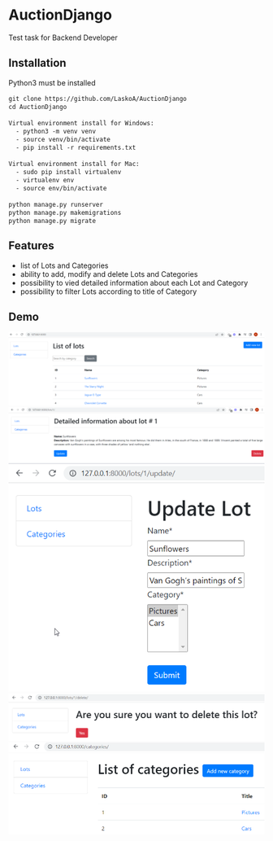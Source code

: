 # AuctionDjango

Test task for Backend Developer

## Installation

Python3 must be installed

```shell
git clone https://github.com/LaskoA/AuctionDjango
cd AuctionDjango

Virtual environment install for Windows:
  - python3 -m venv venv
  - source venv/bin/activate
  - pip install -r requirements.txt
  
Virtual environment install for Mac:
  - sudo pip install virtualenv
  - virtualenv env
  - source env/bin/activate
  
python manage.py runserver
python manage.py makemigrations
python manage.py migrate
```

## Features

- list of Lots and Categories
- ability to add, modify and delete Lots and Categories
- possibility to vied detailed information about each Lot and Category
- possibility to filter Lots according to title of Category


## Demo
![website_interface1](1.png)
![website_interface2](2.png)
![website_interface3](3.png)
![website_interface4](4.png)
![website_interface5](5.png)
